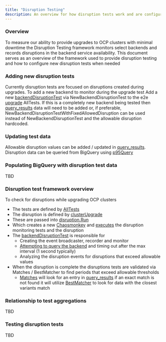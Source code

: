 ```yaml
---
title: "Disruption Testing"
description: An overview for how disruption tests work and are configured.
---
```


### Overview
To measure our ability to provide upgrades to OCP clusters with minimal
downtime the Disruption Testing framework monitors select backends and
records disruptions in the backend service availability.
This document serves as an overview of the framework used to provide
disruption testing and how to configure new disruption tests when needed


### Adding new disruption tests
Currently disruption tests are focused on disruptions created during upgrades.
To add a new backend to monitor during the upgrade test
Add a new [backendDisruptionTest](https://github.com/openshift/origin/blob/master/test/extended/util/disruption/backend_sampler_tester.go)
via NewBackendDisruptionTest to the e2e [upgrade](https://github.com/openshift/origin/blob/master/test/e2e/upgrade/upgrade.go) AllTests.
If this is a completely new backend being tested then [query_results](https://github.com/openshift/origin/blob/master/pkg/synthetictests/allowedbackenddisruption/query_results.json)
data will need to be added or, if preferable, NewBackendDisruptionTestWithFixedAllowedDisruption can be used instead of NewBackendDisruptionTest and the allowable disruption hardcoded.



### Updating test data
Allowable disruption values can be added / updated in [query_results](https://github.com/openshift/origin/blob/master/pkg/synthetictests/allowedbackenddisruption/query_results.json).
Disruption data can be queried from BigQuery using [p95Query](https://github.com/openshift/origin/blob/master/pkg/synthetictests/allowedbackenddisruption/types.go)


### Populating BigQuery with disruption test data
TBD


### Disruption test framework overview
To check for disruptions while upgrading OCP clusters
* The tests are defined by [AllTests](https://github.com/neisw/origin/blob/46f376386ab74ecfe0091552231d378adf24d5ea/test/e2e/upgrade/upgrade.go#L53)
* The disruption is defined by [clusterUpgrade](https://github.com/neisw/origin/blob/46f376386ab74ecfe0091552231d378adf24d5ea/test/e2e/upgrade/upgrade.go#L270)
* These are passed into [disruption.Run](https://github.com/neisw/origin/blob/2a97f51d4981a12f0cadad53db133793406db575/test/extended/util/disruption/disruption.go#L81)
* Which creates a new [Chaosmonkey](https://github.com/neisw/origin/blob/59599fad87743abf4c84f05952552e6d42728781/vendor/k8s.io/kubernetes/test/e2e/chaosmonkey/chaosmonkey.go#L48) and [executes](https://github.com/neisw/origin/blob/59599fad87743abf4c84f05952552e6d42728781/vendor/k8s.io/kubernetes/test/e2e/chaosmonkey/chaosmonkey.go#L78) the disruption monitoring tests and the disruption
* The [backendDisruptionTest](https://github.com/neisw/origin/blob/0c50d9d8bedbd2aa0af5c8a583418601891ee9d4/test/extended/util/disruption/backend_sampler_tester.go#L34) is responsible for
  * Creating the event broadcaster, recorder and monitor
  * [Attempting to query the backend](../backend_queries) and timing out after the max interval (1 second typically)
  * Analyzing the disruption events for disruptions that exceed allowable values
* When the disruption is complete the disruptions tests are validated via Matches / BestMatcher to find periods that exceed allowable thresholds
  * [Matches](https://github.com/neisw/origin/blob/43d9e9332d5fb148b2e68804200a352a9bc683a5/pkg/synthetictests/allowedbackenddisruption/matches.go#L11) will look for an entry in [query_results](https://github.com/openshift/origin/blob/master/pkg/synthetictests/allowedbackenddisruption/query_results.json) if an exact match is not found it will utilize [BestMatcher](https://github.com/neisw/origin/blob/4e8f0ba818ed5e89cf09bf2902be857859a2125c/pkg/synthetictests/historicaldata/types.go#L128) to look for data with the closest variants match

### Relationship to test aggregations
TBD

### Testing disruption tests
TBD